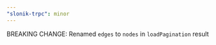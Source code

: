 ```yaml
---
"slonik-trpc": minor
---
```


BREAKING CHANGE: Renamed `edges` to `nodes` in `loadPagination` result
